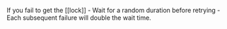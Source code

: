 

If you fail to get the [[lock]]
	- Wait for a random duration before retrying
	- Each subsequent failure will double the wait time.